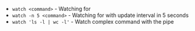 * `watch <command>` - Watching for <command>
* `watch -n 5 <command>` - Watching for <command> with update interval in 5 seconds
* `watch 'ls -l | wc -l'` - Watch complex command with the pipe

